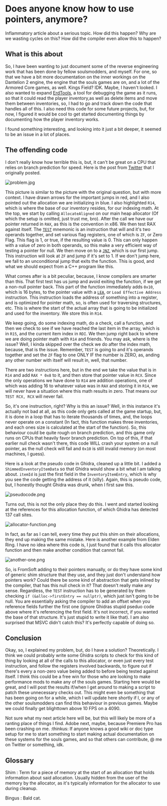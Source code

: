 # Does anyone know how to use pointers, anymore?
Inflammatory article about a serious topic. How did this happen? Why are we wasting cycles on this? How did the compiler
even allow this to happen?

## What is this about
So, I have been wanting to just document some of the reverse engineering work that has been done by fellow soulsmodders,
and myself. For one, so that we have a bit more documentation on the inner workings on the Dantelion 2 engine, the engine
that the souls games are on, and a lot of the Armored Core games, as well. Kings Field? IDK. Maybe, I haven't looked. I also
wanted to expand [ErdTools](https://github.com/Nordgaren/Erd-Tools/tree/main), a tool for debugging the game as it runs, 
so that it could read the player inventory,as well as delete items and move them between inventories, so, I had to go and 
track down the code that handles all of this. I also need this code for some future projects, but, for now, I figured it 
would be cool to get started documenting things by documenting how the player inventory works.  

I found something interesting, and looking into it just a bit deeper, it seemed to be an issue in a lot of places.

## The offending code
I don't really know how terrible this is, but, it can't be great on a CPU that relies on branch prediction for speed. Here
is the post from [Twitter](https://x.com/NotNordgaren/status/1827627823454171535) that I originally posted.

![problem.jpg](problem.png)

This picture is similar to the picture with the original question, but with more context. I have drawn arrows for the important
jumps in red, and I also pointed out the allocation we are initializing in blue. I also highlighted `R14`, which is where 
the base of our inventory resides, for our indexing math. At the top, we start by calling `AllocateAligned` on our main
heap allocator (Of which the setup is omitted, just trust me, bro). After the call we have our pointer returned in `RAX`, 
as this is the convention in x86. We then test RAX against itself. The [`TEST`](https://www.felixcloutier.com/x86/test) mnemonic
is an instruction that will and it's two operands together, and set various flag registers, one of which is `ZF`, or Zero 
Flag. This flag is 1, or true, if the resulting value is 0. This can only happen with a value of zero in both operands,
so this make a very efficient way of testing a pointer for null. We then move on to a [`JNZ`](https://www.felixcloutier.com/x86/jcc), 
which is our first jump. This instruction will look at `ZF` and jump if it's set to 1. If we don't jump here, we fall to 
an unconditional jump that exits the function. This is good, and what we should expect from a C++ program like this.

What comes after is a bit peculiar, because, I know compilers are smarter than this. That first test has us jump and avoid
exiting the function, if we get a non-null pointer back. This part of the function immediately adds `0x10`, which is 16 bytes,
to the pointer value with a [`LEA`](https://www.felixcloutier.com/x86/lea), or `Load Effective Address` instruction. This 
instruction loads the address of something into a register, and is optimized for pointer math, so, is often used for traversing
structures, etc. This is where the start of the actual array that is going to be initialized and used for the inventory. We
store this in `R14`.

We keep going, do some indexing math, do a check, call a function, and then we check to see if we have reached the last
item in the array, which is in `R15`, and the current item index in `RDI`. We then jump right back to where we are doing
pointer math with `R14` and friends. You may ask, where is the issue? Well, I kinda skipped over the check we do after the
index math, because, that is the issue. Remember, `TEST` is going to and it's operands together and set the `ZF` flag to
one ONLY IF the number is ZERO, as, anding any other number with itself will result in, well, that number.

There are two instructions here, but in the end we take the value that is in `R14` and add `RAX * 0x8` to it, and then store
that pointer value in `RCX`. Since the only operations we have done to `R14` are addition operations, one of which was adding
16 to whatever value was in `RAX` and storing it in `R14`, we will never have a situation where this math results in zero.
That means our `TEST RCX, RCX` will never fail. 

So, it's one instruction, right? Why is this an issue? Well, in this instance it's actually not bad at all, as this code 
only gets called at the game startup, but, it is done in a loop that has to iterate thousands of times, and, the loops never 
operate on a constant (In fact, this function makes three inventories, and each ones size is calculated at the start of the 
function). So, this behaviour could be quite rough on branch prediction, and this game only runs on CPUs that heavily favor 
branch prediction. On top of this, if that earlier null check wasn't there, this code WILL crash your system on a null pointer, 
as the null check will fail and `0x10` is still invalid memory (on most machines, I guess).

Here is a look at the pseudo code in Ghidra, cleaned up a little bit. I added a `ShimmedInventoryItemData` so that Ghidra
would show a bit what I am talking about. `itemId` is just the first field in the `InventoryItemEntry`, which is why you
see the code getting the address of it (silly). Again, this is pseudo code, but, I honestly thought Ghidra was drunk, when
I first saw this.

![pseudocode.png](pseudocode.png)

Turns out, this is not the only place they do this. I went and started looking at the references for this allocation function,
of which Ghidra has detected 137 call sites.

![allocator-function.png](allocator-function.png)

In fact, as far as I can tell, every time they put this shim on their allocations, they end up making the same mistake. Here
is another example from Elden Ring. I have no idea where this code is, I just found that it calls this allocator function
and then make another condition that cannot fail.

![another-one.png](another-one.png)


So, is FromSoft adding to their pointers manually, or do they have some kind of generic shim structure that they use, and 
they just don't understand how pointers work? Could there be some kind of abstraction that gets inlined by the compiler,
that has this null check in it? That doesn't really make any sense. Regardless, the `TEST` instruction has to be generated
by them checking `if (&alloc->firstEntry == nullptr)`, which just isn't going to be null. You are essentially asking the
compiler to add an offset when you reference fields further the first one (ignore Ghidras stupid pseduo code above where
it's referencing the first field. It's not incorrect, if you wanted the base of that structure. It's just stupid to write
it like that). I am also surprised that MSVC didn't catch this? It's perfectly capable of doing so. 

## Conclusion
Okay, so, I explained my problem, but, do I have a solution? Theoretically. I think we could probably write some Ghidra scripts
to check for this kind of thing by looking at all of the calls to this allocator, or even just every test instruction, and 
follow the registers involved backwards, to figure out if there's every a non-zero value being added to before being tested
against itself. I think this could be a free win for those who are looking to make performance mods to make any of the souls
games. Starting here would be great, and I will post the results if/when I get around to making a script to patch these unnecessary
checks out. This might even be something that has been going on for a while, which I will update here shortly if I, or any
of the other soulsmodders can find this behaviour in previous games.  Maybe we could finally get blighttown above 10 FPS 
on a 4090.

Not sure what my next article here will be, but this will likely be more of a ranting place of things I find. Adobe next,
maybe, because Premiere Pro has been crashing on me. :thinkus: If anyone knows a good wiki or doc type setup for me to
start something to start making actual documentation on these systems for the souls games, and so that others can contribute,
@ me on Twitter or something, idk.

## Glossary

Shim
: Term for a piece of memory at the start of an allocation that holds information about said allocation. Usually hidden
from the user of the memory by the allocator, as it's typically information for the allocator to use during cleanup.

Bingus
: Bald cat.
